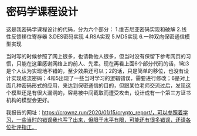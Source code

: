 # 密码学课程设计

这是我密码学课程设计的代码，分为六个部分：
 1.维吉尼亚密码实现和破解
 2.线性反馈移位寄存器
 3.DES密码实现
 4.RSA实现
 5.MD5实现
 6.一种双向保密通信模型实现
 
当时写的时候参照了网上很多，也请教他人很多，但当时没有保留下参考网页的习惯，只能在这里感谢网络上的前人、先辈。现在再看上面6个部分代码的话，1和3是个人认为实现地不错的，至少效果还可以；2的话，只是简单的移位，也没有设计实现成流密码；4和5出现了一些当时学习的逻辑错误，需要进行修改；6是对上面几种密码形式的应用，来达到保密通信的目的，但跟某位老师交流过后，发现这个模型还是有很大漏洞的，容易被中间截取而遭受攻击，设计成有一个第三方证书机构的模型会更好。

我报告的网址：https://crownz.run/2020/01/15/crypto_report/，可以参照着学习，一些当时的错误我也写了出来，但限于水平有限，可能还有很多错误，还请各位批评指正。

